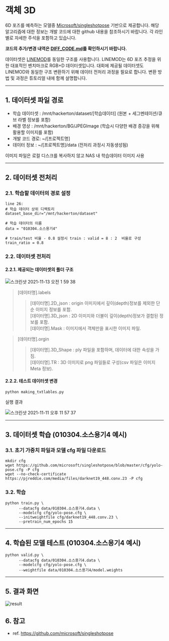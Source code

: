 # 객체 3D 
6D 포즈를 예측하는 모델중 [Microsoft/singleshotpose](https://github.com/microsoft/singleshotpose) 기반으로 제공합니다.
해당 알고리즘에 대한 정보는 개발 코드에 대한 github 내용을 참조하시기 바랍니다. 각 라인별로 자세한 주석을 포함하고 있습니다.

**코드의 추가/변경 내역은 [DIFF_CODE.md](https://github.com/qnqnckck/hackerton-object_3d/blob/main/baseline/DIFF_CODE.md)를 확인하시기 바랍니다.**

 데이터셋은 [LINEMOD](https://paperswithcode.com/dataset/linemod-1)를 동일한 구조를 사용합니다. LINEMOD는 6D 포즈 추정을 위한 대표적인 벤치마크로 RGB+D 데이터셋입니다. 대회에 제공될 데이터셋도 LINEMOD와 동일한 구조 변환하기 위해 데이터 전처리 과정을 필요로 합니다. 변환 방법 및 과정은 튜토리얼 내에 함께 설명합니다.

***

## 1. 데이터셋 파일 경로
* 학습 데이터셋 : /mnt/hackerton/dataset/[학습데이터] (원본 + 세그멘테이션/큐브 라벨 정보를 포함)
* 배경 영상 : /mnt/hackerton/BG/JPEGImage (학습시 다양한 배경 증강을 위해 활용할 이미지를 포함)
* 개발 코드 경로: ~/[프로젝트명] 
* 데이터 정보 : ~/[프로젝트명]/data (전처리 과정시 자동생성됨) 

이미지 파일은 로컬 디스크를 복사하지 않고 NAS 내 학습데이터 이미지 사용

***
## 2. 데이터셋 전처리
### 2.1. 학습할 데이터의 경로 설정
```
line 26:
# 학습 데이터 상위 디렉토리
dataset_base_dir="/mnt/hackerton/dataset"

# 학습 데이터의 이름
data = "010304.소스용기4"

# train/test 비율 - 0.8 설정시 train : valid = 8 : 2  비율로 구성 
train_ratio = 0.8 
```

### 2.2. 데이터셋 전처리
#### 2.2.1. 제공되는 데이터셋의 폴더 구조

![스크린샷 2021-11-13 오전 1 59 38](https://user-images.githubusercontent.com/10949665/141505579-157963ed-ea41-4bd7-a406-edd3d87b135e.png)

> [데이터명].labels <br>
>> [데이터명].2D_json : origin 이미지에서 깊이(depth)정보를 제외한 단순 이미지 정보를 포함.<br>
>> [데이터명].3D_json : 2D 이미지와 더불이 깊이(depth)정보가 결합된 정보를 포함.<br>
>> [데이터명].Mask : 이미지에서 객체만을 표시한 이미지 파일.  <br>

> [데이터명].orgin <br>
>> [데이터명].3D_Shape : ply 파일을 포함하며, 데이터에 대한 속성을 가짐.  <br>
>> [데이터명].TR : 3D 이미지로 png 파일들로 구성(csv 파일은 이미지 Meta 정보).<br>

#### 2.2.2. 테스트 데이터셋 변경
```
python making_txtlables.py
```

실행 결과

![스크린샷 2021-11-11 오후 11 57 37](https://user-images.githubusercontent.com/10949665/141320742-afa5c98a-3044-443a-938f-b0ef9abe31f5.png)
      
****

## 3. 데이터셋 학습 (010304.소스용기4 예시)
### 3.1. 초기 가중치 파일과 모델 cfg 파일 다운로드
```
mkdir cfg
wget https://github.com/microsoft/singleshotpose/blob/master/cfg/yolo-pose.cfg -P cfg
wget --no-check-certificate https://pjreddie.com/media/files/darknet19_448.conv.23 -P cfg
```
### 3.2. 학습
```
python train.py \
      --datacfg data/010304.소스용기4.data \
      --modelcfg cfg/yolo-pose.cfg \
      --initweightfile cfg/darknet19_448.conv.23 \
      --pretrain_num_epochs 15
```
****

## 4. 학습된 모델 테스트 (010304.소스용기4 예시)
```    
python valid.py \
      --datacfg data/010304.소스용기4.data \
      --modelcfg cfg/yolo-pose.cfg \
      --weightfile data/010304.소스용기4/model.weights
```   
****
## 5. 결과 화면 
![result](https://user-images.githubusercontent.com/10949665/141510007-3e78fcac-4a3b-4423-a20f-047f403492b1.png)

## 6. 참고

* ref. https://github.com/microsoft/singleshotpose
      
